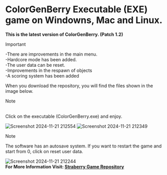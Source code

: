 # ColorGenBerry Executable (EXE) game on Windowns, Mac and Linux.
**This is the latest version of ColorGenBerry. (Patch 1.2)**
> [!IMPORTANT]
>-There are improvements in the main menu.
><br>-Hardcore mode has been added.
><br>-The user data can be reset.
><br>-Improvements in the respawn of objects
><br>-A scoring system has been added

When you download the repository, you will find the files shown in the image below.
> [!NOTE]
> <br>Click on the executable (ColorGenBerry.exe) and enjoy.

![Screenshot 2024-11-21 212554](https://github.com/user-attachments/assets/5efe4cb4-9e1e-4858-9f7c-879dc8ce34de)
![Screenshot 2024-11-21 212349](https://github.com/user-attachments/assets/05f05344-144e-4569-931c-f99f700f92e5)

> [!NOTE]
> The software has an autosave system. If you want to restart the game and start from 0, click on reset user data.

![Screenshot 2024-11-21 212244](https://github.com/user-attachments/assets/c7803f92-7a4d-4be6-a379-c1c2b595979a)
<br>**For More Information Visit: [Straberry Game Repository](https://github.com/mmejiasGitHub/Strawberry-Game)**
